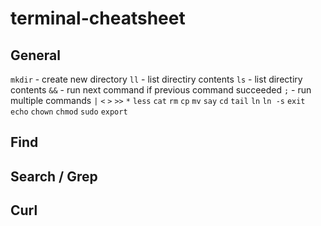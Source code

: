 # terminal-cheatsheet

## General
`mkdir` - create new directory
`ll` - list directiry contents
`ls` - list directiry contents
`&&` - run next command if previous command succeeded
`;` - run multiple commands
`|`
`<`
`>`
`>>`
`*`
`less`
`cat`
`rm`
`cp`
`mv`
`say`
`cd`
`tail`
`ln`
`ln -s`
`exit`
`echo`
`chown`
`chmod`
`sudo`
`export`


## Find

## Search / Grep

## Curl